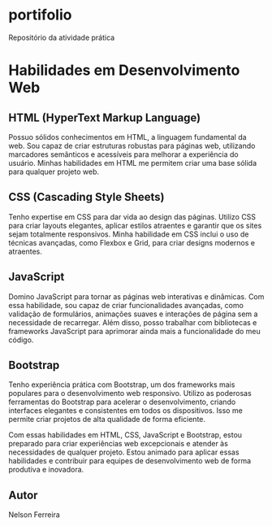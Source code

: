 # portifolio
Repositório da atividade prática

# Habilidades em Desenvolvimento Web

## HTML (HyperText Markup Language)

Possuo sólidos conhecimentos em HTML, a linguagem fundamental da web. Sou capaz de criar estruturas robustas para páginas web, utilizando marcadores semânticos e acessíveis para melhorar a experiência do usuário. Minhas habilidades em HTML me permitem criar uma base sólida para qualquer projeto web.

## CSS (Cascading Style Sheets)

Tenho expertise em CSS para dar vida ao design das páginas. Utilizo CSS para criar layouts elegantes, aplicar estilos atraentes e garantir que os sites sejam totalmente responsivos. Minha habilidade em CSS inclui o uso de técnicas avançadas, como Flexbox e Grid, para criar designs modernos e atraentes.

## JavaScript

Domino JavaScript para tornar as páginas web interativas e dinâmicas. Com essa habilidade, sou capaz de criar funcionalidades avançadas, como validação de formulários, animações suaves e interações de página sem a necessidade de recarregar. Além disso, posso trabalhar com bibliotecas e frameworks JavaScript para aprimorar ainda mais a funcionalidade do meu código.

## Bootstrap

Tenho experiência prática com Bootstrap, um dos frameworks mais populares para o desenvolvimento web responsivo. Utilizo as poderosas ferramentas do Bootstrap para acelerar o desenvolvimento, criando interfaces elegantes e consistentes em todos os dispositivos. Isso me permite criar projetos de alta qualidade de forma eficiente.

Com essas habilidades em HTML, CSS, JavaScript e Bootstrap, estou preparado para criar experiências web excepcionais e atender às necessidades de qualquer projeto. Estou animado para aplicar essas habilidades e contribuir para equipes de desenvolvimento web de forma produtiva e inovadora.

## Autor

Nelson Ferreira


